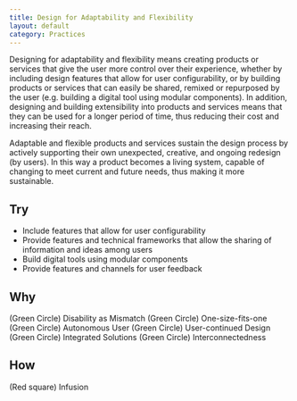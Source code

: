 ```yaml
---
title: Design for Adaptability and Flexibility
layout: default
category: Practices
---
```


Designing for adaptability and flexibility means creating products or services that give the user more control over their experience, whether by including design features that allow for user configurability, or by building products or services that can easily be shared, remixed or repurposed by the user (e.g. building a digital tool using modular components). In addition, designing and building extensibility into products and services means that they can be used for a longer period of time, thus reducing their cost and increasing their reach.

Adaptable and flexible products and services sustain the design process by actively supporting their own unexpected, creative, and ongoing redesign (by users). In this way a product becomes a living system, capable of changing to meet current and future needs, thus making it more sustainable.

## Try
* Include features that allow for user configurability
* Provide features and technical frameworks that allow the sharing of information and ideas among users
* Build digital tools using modular components
* Provide features and channels for user feedback

## Why
(Green Circle) Disability as Mismatch
(Green Circle) One-size-fits-one
(Green Circle) Autonomous User
(Green Circle) User-continued Design
(Green Circle) Integrated Solutions
(Green Circle) Interconnectedness


## How
(Red square) Infusion
